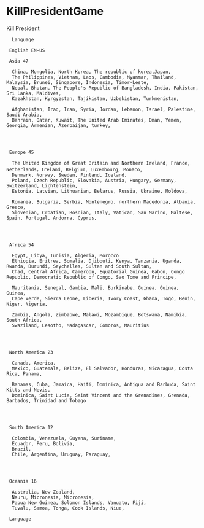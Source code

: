 # KillPresidentGame
Kill President
  
      Language
     
     English EN-US
     
     Asia 47

      China, Mongolia, North Korea, The republic of korea,Japan, 
      The Philippines, Vietnam, Laos, Cambodia, Myanmar, Thailand, Malaysia, Brunei, Singapore, Indonesia, Timor-Leste,
      Nepal, Bhutan, The People's Republic of Bangladesh, India, Pakistan, Sri Lanka, Maldives,
      Kazakhstan, Kyrgyzstan, Tajikistan, Uzbekistan, Turkmenistan,
      
      Afghanistan, Iraq, Iran, Syria, Jordan, Lebanon, Israel, Palestine, Saudi Arabia, 
      Bahrain, Qatar, Kuwait, The United Arab Emirates, Oman, Yemen, Georgia, Armenian, Azerbaijan, turkey,
      
      
      
      
     Europe 45
     
      The United Kingdom of Great Britain and Northern Ireland, France, Netherlands，Ireland, Belgium, Luxembourg, Monaco, 
      Denmark, Norway, Sweden, Finland, Iceland, 
      Poland, Czech Republic, Slovakia, Austria, Hungary, Germany, Switzerland, Lichtenstein,
      Estonia, Latvian, Lithuanian, Belarus, Russia, Ukraine, Moldova,
      
      Romania, Bulgaria, Serbia, Montenegro, northern Macedonia, Albania, Greece,
      Slovenian, Croatian, Bosnian, Italy, Vatican, San Marino, Maltese, Spain, Portugal, Andorra, Cyprus,
     
     
     
     
     Africa 54
     
      Egypt, Libya, Tunisia, Algeria, Morocco
      Ethiopia, Eritrea, Somalia, Djibouti, Kenya, Tanzania, Uganda, Rwanda, Burundi, Seychelles, Sultan and South Sultan,
      Chad, Central Africa, Cameroon, Equatorial Guinea, Gabon, Congo Republic, Democratic Republic of Congo, Sao Tome and Principe,
      
      Mauritania, Senegal, Gambia, Mali, Burkinabe, Guinea, Guinea, Guinea, 
      Cape Verde, Sierra Leone, Liberia, Ivory Coast, Ghana, Togo, Benin, Niger, Nigeria,
      
      Zambia, Angola, Zimbabwe, Malawi, Mozambique, Botswana, Namibia, South Africa, 
      Swaziland, Lesotho, Madagascar, Comoros, Mauritius
      
      
      
      
     North America 23
      
      Canada, America,
      Mexico, Guatemala, Belize, El Salvador, Honduras, Nicaragua, Costa Rica, Panama,
      
      Bahamas, Cuba, Jamaica, Haiti, Dominica, Antigua and Barbuda, Saint Kitts and Nevis, 
      Dominica, Saint Lucia, Saint Vincent and the Grenadines, Grenada, Barbados, Trinidad and Tobago
      
      
      
     
     South America 12
     
      Colombia, Venezuela, Guyana, Suriname,
      Ecuador, Peru, Bolivia,
      Brazil,
      Chile, Argentina, Uruguay, Paraguay,
      
      
      
     
     Oceania 16
      
      Australia, New Zealand,
      Nauru, Micronesia, Micronesia,
      Papua New Guinea, Solomon Islands, Vanuatu, Fiji,
      Tuvalu, Samoa, Tonga, Cook Islands, Niue,
      
     Language


